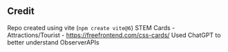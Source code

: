 

## Credit
Repo created using vite (`npm create vite@6`)
STEM Cards - Attractions/Tourist - https://freefrontend.com/css-cards/
Used ChatGPT to better understand ObserverAPIs
